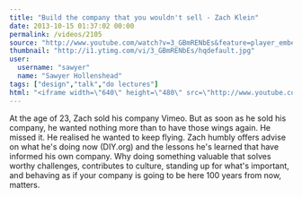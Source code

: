 ```yaml
---
title: "Build the company that you wouldn't sell - Zach Klein"
date: 2013-10-15 01:37:02 00:00
permalink: /videos/2105
source: "http://www.youtube.com/watch?v=3_GBmRENbEs&feature=player_embedded"
thumbnail: "http://i1.ytimg.com/vi/3_GBmRENbEs/hqdefault.jpg"
user:
  username: "sawyer"
  name: "Sawyer Hollenshead"
tags: ["design","talk","do lectures"]
html: "<iframe width=\"640\" height=\"480\" src=\"http://www.youtube.com/embed/3_GBmRENbEs?wmode=transparent&feature=oembed\" frameborder=\"0\" allowfullscreen></iframe>"
---
```


At the age of 23, Zach sold his company Vimeo. But as soon as he sold his company, he wanted nothing more than to have those wings again. He missed it. He realised he wanted to keep flying. Zach humbly offers advise on what he's doing now (DIY.org) and the lessons he's learned that have informed his own company. Why doing something valuable that solves worthy challenges, contributes to culture, standing up for what's important, and behaving as if your company is going to be here 100 years from now, matters.